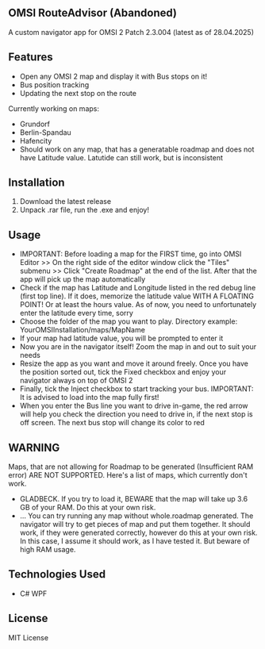 ## OMSI RouteAdvisor (Abandoned)
A custom navigator app for OMSI 2 Patch 2.3.004 (latest as of 28.04.2025)

## Features
- Open any OMSI 2 map and display it with Bus stops on it!
- Bus position tracking
- Updating the next stop on the route

Currently working on maps: 
- Grundorf
- Berlin-Spandau
- Hafencity 
- Should work on any map, that has a generatable roadmap and does not have Latitude value. Latutide can still work, but is inconsistent

## Installation
1. Download the latest release
2. Unpack .rar file, run the .exe and enjoy!

## Usage
- IMPORTANT: Before loading a map for the FIRST time, go into OMSI Editor >> On the right side of the editor window click the "Tiles" submenu >> Click "Create Roadmap" at the end of the list.
After that the app will pick up the map automatically
- Check if the map has Latitude and Longitude listed in the red debug line (first top line). If it does, memorize the latitude value WITH A FLOATING POINT! Or at least the hours value.
As of now, you need to unfortunately enter the latitude every time, sorry
- Choose the folder of the map you want to play. Directory example: YourOMSIInstallation/maps/MapName
- If your map had latitude value, you will be prompted to enter it
- Now you are in the navigator itself! Zoom the map in and out to suit your needs
- Resize the app as you want and move it around freely. Once you have the position sorted out, tick the Fixed checkbox and enjoy your navigator always on top of OMSI 2
- Finally, tick the Inject checkbox to start tracking your bus. IMPORTANT: It is advised to load into the map fully first!
- When you enter the Bus line you want to drive in-game, the red arrow will help you check the direction you need to drive in, if the next stop is off screen. The next bus stop will change its color to red

## WARNING
Maps, that are not allowing for Roadmap to be generated (Insufficient RAM error) ARE NOT SUPPORTED. Here's a list of maps, which currently don't work.
- GLADBECK. If you try to load it, BEWARE that the map will take up 3.6 GB of your RAM. Do this at your own risk.
- ...
You can try running any map without whole.roadmap generated. The navigator will try to get pieces of map and put them together. It should work, if they were generated correctly, however do this at your own risk. In this case, I assume it should work, as I have tested it. But beware of high RAM usage.

## Technologies Used
- C# WPF

## License
MIT License
